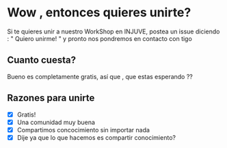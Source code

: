 # Wow , entonces quieres unirte?
Si te quieres unir a nuestro WorkShop en INJUVE, postea un issue diciendo : " Quiero unirme! " y pronto nos pondremos en contacto con tigo

## Cuanto cuesta?
Bueno es completamente gratis, así que , que estas esperando ??

## Razones para unirte
- [x] Gratis!
- [x] Una comunidad muy buena
- [x] Compartimos concocimiento sin importar nada
- [x] Dije ya que lo que hacemos es compartir conocimiento?
